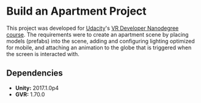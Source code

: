 # Build an Apartment Project

This project was developed for [Udacity][udacity]'s [VR Developer Nanodegree
course][vr-course]. The requirements were to create an apartment scene by
placing models (prefabs) into the scene, adding and configuring lighting
optimized for mobile, and attaching an animation to the globe that is triggered
when the screen is interacted with.

## Dependencies

* **Unity:** 2017.1.0p4
* **GVR:** 1.70.0

[udacity]: https://www.udacity.com
[vr-course]: https://www.udacity.com/course/vr-developer-nanodegree--nd017
